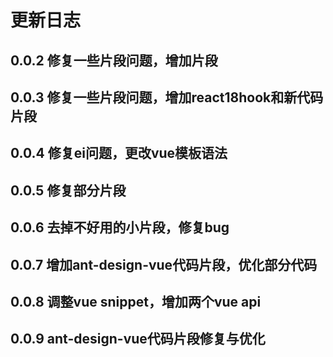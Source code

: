 # 更新日志

## 0.0.2 修复一些片段问题，增加片段

## 0.0.3 修复一些片段问题，增加react18hook和新代码片段

## 0.0.4 修复ei问题，更改vue模板语法

## 0.0.5 修复部分片段

## 0.0.6 去掉不好用的小片段，修复bug

## 0.0.7 增加ant-design-vue代码片段，优化部分代码

## 0.0.8 调整vue snippet，增加两个vue api

## 0.0.9 ant-design-vue代码片段修复与优化
